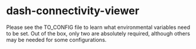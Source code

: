 # dash-connectivity-viewer

Please see the TO_CONFIG file to learn what environmental variables need to be set. Out of the box, only two are absolutely required, although others may be needed for some configurations.